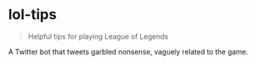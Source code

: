 # lol-tips
> Helpful tips for playing League of Legends

A Twitter bot that tweets garbled nonsense, vaguely related to the game.
